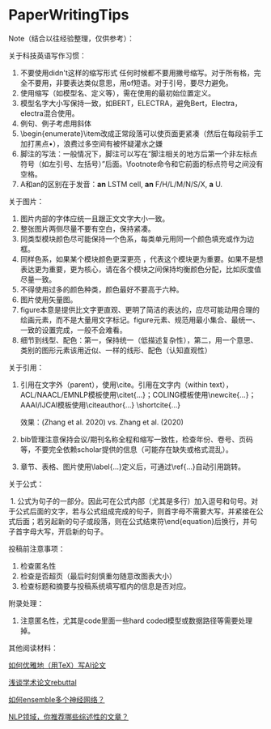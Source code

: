 # PaperWritingTips

Note（结合以往经验整理，仅供参考）：

关于科技英语写作习惯：

1. 不要使用didn't这样的缩写形式 任何时候都不要用撇号缩写。对于所有格，完全不要用，非要表达类似意思，用of短语。对于引号，要尽力避免。
2. 使用缩写（如模型名、定义等），需在使用的最初始位置定义。
3. 模型名字大小写保持一致，如BERT，ELECTRA，避免Bert，Electra，electra混合使用。
4. 例句、例子考虑用斜体
5. \begin{enumerate}\item改成正常段落可以使页面更紧凑（然后在每段前手工加打黑点$\bullet$），浪费过多空间有被怀疑灌水之嫌
6.  脚注的写法：一般情况下，脚注可以写在“脚注相关的地方后第一个非左标点符号（如左引号、左括号）”后面。\footnote命令和它前面的标点符号之间没有空格。
7. A和an的区别在于发音：**an** LSTM cell, **an** F/H/L/M/N/S/X, **a** U.

关于图片：

1. 图片内部的字体应统一且跟正文文字大小一致。
2. 整张图片两侧尽量不要有空白，保持紧凑。
3. 同类型模块颜色尽可能保持一个色系，每类单元用同一个颜色填充或作为边框。
4. 同样色系，如果某个模块颜色更深更亮 ，代表这个模块更为重要。如果不是想表达更为重要，更为核心，请在各个模块之间保持均衡颜色分配，比如灰度值尽量一致。
5. 不得使用过多的颜色种类，颜色最好不要高于六种。
6. 图片使用矢量图。
7. figure本意是提供比文字更直观、更明了简洁的表达的，应尽可能动用合理的绘画元素，而不是大量用文字标记。figure元素、规范用最小集合、最统一、一致的设置完成，一般不会难看。
8. 细节到线型、配色：第一，保持统一（低描述复杂性），第二，用一个意思、类别的图形元素该用近似、一样的线形、配色（认知直观性）

关于引用：

1. 引用在文字外（parent），使用\cite。引用在文字内（within text），ACL/NAACL/EMNLP模板使用\citet{...}；COLING模板使用\newcite{...}；AAAI/IJCAI模板使用\citeauthor{...} \shortcite{...}

   效果：(Zhang et al. 2020)  vs. Zhang et al. (2020)

2. bib管理注意保持会议/期刊名称全程和缩写一致性，检查年份、卷号、页码等，不要完全依赖scholar提供的信息（可能存在缺失或格式混乱）。

3. 章节、表格、图片使用\label{...}定义后，可通过\ref{...}自动引用跳转。

关于公式：

​	1. 公式为句子的一部分。因此可在公式内部（尤其是多行）加入逗号和句号。对于公式后面的文字，若与公式组成完成的句子，则首字母不需要大写，并紧接在公式后面；若另起新的句子或段落，则在公式结束符\end{equation}后换行，并句子首字母大写，开启新的句子。

投稿前注意事项：

1. 检查匿名性
2. 检查是否超页（最后时刻慎重勿随意改图表大小）
3. 检查标题和摘要与投稿系统填写框内的信息是否对应。

附录处理：

1. 注意匿名性，尤其是code里面一些hard coded模型或数据路径等需要处理掉。

其他阅读材料：

[如何优雅地（用TeX）写AI论文](https://zhuanlan.zhihu.com/p/103519006?utm_source=wechat_session&utm_medium=social&utm_oi=37609443164160&utm_content=sec)

[浅谈学术论文rebuttal](https://zhuanlan.zhihu.com/p/104298923)

[如何ensemble多个神经网络？](https://www.zhihu.com/question/60753512)

[NLP领域，你推荐哪些综述性的文章？](https://www.zhihu.com/question/355125622/answer/890666561?utm_source=wechat_session&utm_medium=social&utm_oi=37609443164160&utm_content=sec)

